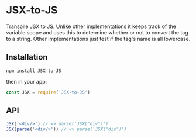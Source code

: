 # JSX-to-JS

Transpile JSX to JS. Unlike other implementations it keeps track of the variable scope and uses this to determine whether or not to convert the tag to a string. Other implementations just test if the tag's name is all lowercase.

## Installation

`npm install JSX-to-JS`

then in your app:

```js
const JSX = require('JSX-to-JS')
```

## API

```js
JSX('<div/>') // => parse('JSX("div")')
JSX(parse('<div/>')) // => parse('JSX("div")')
```
